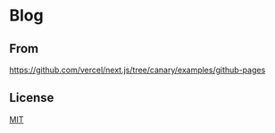 # Blog

## From

https://github.com/vercel/next.js/tree/canary/examples/github-pages

## License

[MIT](LICENSE)
